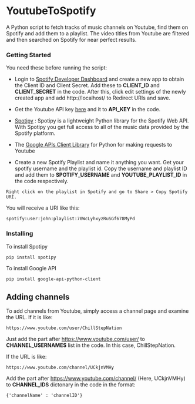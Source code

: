 # YoutubeToSpotify

A Python script to fetch tracks of music channels on Youtube, find them on Spotify and add them to a playlist.
The video titles from Youtube are filtered and then searched on Spotify for near perfect results.

### Getting Started

You need these before running the script:
* Login to [Spotify Developer Dashboard](https://developer.spotify.com/dashboard/) and create a new app to obtain the Client ID and Client Secret. 
Add these to **CLIENT_ID** and **CLIENT_SECRET** in the code.
After this, click edit settings of the newly created app and add http://localhost/ to Redirect URIs and save. 

* Get the Youtube API key [here](https://developers.google.com/youtube/v3/getting-started) and it to **API_KEY** in the code.

* [Spotipy](https://spotipy.readthedocs.io/en/latest/) : Spotipy is a lightweight Python library for the Spotify Web API. 
With Spotipy you get full access to all of the music data provided by the Spotify platform.

* The [Google APIs Client Library](https://developers.google.com/youtube/v3/getting-started) for Python for making requests to Youtube

* Create a new Spotify Playlist and name it anything you want. 
Get your spotify username and the playlist id. 
Copy the username and playlist ID and add them to **SPOTIFY_USERNAME** and **YOUTUBE_PLAYLIST_ID** in the code respectively.
```
Right click on the playlist in Spotify and go to Share > Copy Spotify URI. 
```
You will receive a URI like this:
```
spotify:user:john:playlist:70WcLyhxyzRuSGf678MyPd
```

### Installing

To install Spotipy
```
pip install spotipy
```

To install Google API

```
pip install google-api-python-client
```

## Adding channels 

To add channels from Youtube, simply access a channel page and examine the URL. If it is like:
```
https://www.youtube.com/user/ChillStepNation
```
Just add the part after https://www.youtube.com/user/ to **CHANNEL_USERNAMES** list in the code. In this case, ChillStepNation.

If the URL is like:
```
https://www.youtube.com/channel/UCkjnVMHy 
```
Add the part after https://www.youtube.com/channel/ (Here, UCkjnVMHy) to **CHANNEL_IDS** dictonary in the code in the format:
```
{'channelName' : 'channelID'}
```
